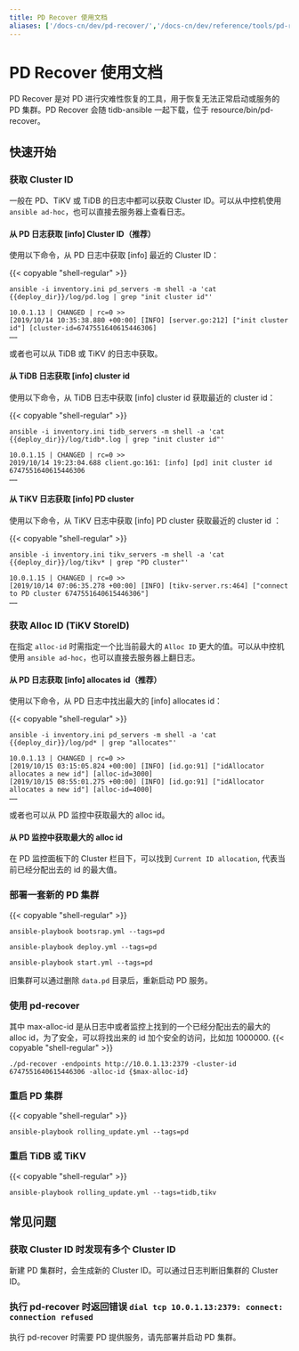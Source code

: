 ```yaml
---
title: PD Recover 使用文档
aliases: ['/docs-cn/dev/pd-recover/','/docs-cn/dev/reference/tools/pd-recover/']
---
```


# PD Recover 使用文档

PD Recover 是对 PD 进行灾难性恢复的工具，用于恢复无法正常启动或服务的 PD 集群。PD Recover 会随 tidb-ansible 一起下载，位于 resource/bin/pd-recover。

## 快速开始

### 获取 Cluster ID

一般在 PD、TiKV 或 TiDB 的日志中都可以获取 Cluster ID。可以从中控机使用 `ansible ad-hoc`，也可以直接去服务器上查看日志。

#### 从 PD 日志获取 [info] Cluster ID（推荐）

使用以下命令，从 PD 日志中获取 [info] 最近的 Cluster ID：

{{< copyable "shell-regular" >}}

```
ansible -i inventory.ini pd_servers -m shell -a 'cat {{deploy_dir}}/log/pd.log | grep "init cluster id"'
```

```
10.0.1.13 | CHANGED | rc=0 >>
[2019/10/14 10:35:38.880 +00:00] [INFO] [server.go:212] ["init cluster id"] [cluster-id=6747551640615446306]
……
```

或者也可以从 TiDB 或 TiKV 的日志中获取。

#### 从 TiDB 日志获取 [info] cluster id

使用以下命令，从 TiDB 日志中获取 [info] cluster id 获取最近的 cluster id：

{{< copyable "shell-regular" >}}

```
ansible -i inventory.ini tidb_servers -m shell -a 'cat {{deploy_dir}}/log/tidb*.log | grep "init cluster id"'
```

```
10.0.1.15 | CHANGED | rc=0 >>
2019/10/14 19:23:04.688 client.go:161: [info] [pd] init cluster id 6747551640615446306
……
```

#### 从 TiKV 日志获取 [info] PD cluster

使用以下命令，从 TiKV 日志中获取 [info] PD cluster 获取最近的 cluster id ：

{{< copyable "shell-regular" >}}

```
ansible -i inventory.ini tikv_servers -m shell -a 'cat {{deploy_dir}}/log/tikv* | grep "PD cluster"'
```

```
10.0.1.15 | CHANGED | rc=0 >>
[2019/10/14 07:06:35.278 +00:00] [INFO] [tikv-server.rs:464] ["connect to PD cluster 6747551640615446306"]
……
```

### 获取 Alloc ID (TiKV StoreID)

在指定 `alloc-id` 时需指定一个比当前最大的 `Alloc ID` 更大的值。可以从中控机使用 `ansible ad-hoc`，也可以直接去服务器上翻日志。

#### 从 PD 日志获取 [info] allocates id（推荐）

使用以下命令，从 PD 日志中找出最大的 [info] allocates id：

{{< copyable "shell-regular" >}}

```
ansible -i inventory.ini pd_servers -m shell -a 'cat {{deploy_dir}}/log/pd* | grep "allocates"'
```

```
10.0.1.13 | CHANGED | rc=0 >>
[2019/10/15 03:15:05.824 +00:00] [INFO] [id.go:91] ["idAllocator allocates a new id"] [alloc-id=3000]
[2019/10/15 08:55:01.275 +00:00] [INFO] [id.go:91] ["idAllocator allocates a new id"] [alloc-id=4000]
……
```

或者也可以从 PD 监控中获取最大的 alloc id。

#### 从 PD 监控中获取最大的 alloc id

在 PD 监控面板下的 Cluster 栏目下，可以找到 `Current ID allocation`, 代表当前已经分配出去的 id 的最大值。

### 部署一套新的 PD 集群

{{< copyable "shell-regular" >}}

```
ansible-playbook bootsrap.yml --tags=pd
```

```
ansible-playbook deploy.yml --tags=pd
```

```
ansible-playbook start.yml --tags=pd
```

旧集群可以通过删除 `data.pd` 目录后，重新启动 PD 服务。

### 使用 pd-recover

其中 max-alloc-id 是从日志中或者监控上找到的一个已经分配出去的最大的 alloc id，为了安全，可以将找出来的 id 加个安全的访问，比如加 1000000.
{{< copyable "shell-regular" >}}

```
./pd-recover -endpoints http://10.0.1.13:2379 -cluster-id 6747551640615446306 -alloc-id {$max-alloc-id}
```

### 重启 PD 集群

{{< copyable "shell-regular" >}}

```
ansible-playbook rolling_update.yml --tags=pd
```

### 重启 TiDB 或 TiKV

{{< copyable "shell-regular" >}}

```
ansible-playbook rolling_update.yml --tags=tidb,tikv
```

## 常见问题

### 获取 Cluster ID 时发现有多个 Cluster ID

新建 PD 集群时，会生成新的 Cluster ID。可以通过日志判断旧集群的 Cluster ID。

### 执行 pd-recover 时返回错误 `dial tcp 10.0.1.13:2379: connect: connection refused`

执行 pd-recover 时需要 PD 提供服务，请先部署并启动 PD 集群。
